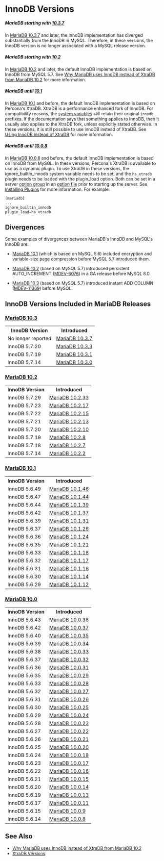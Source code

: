# InnoDB Versions

##### MariaDB starting with [10.3.7](/kb/en/mariadb-1037-release-notes/)

In [MariaDB 10.3.7](/kb/en/mariadb-1037-release-notes/) and later, the InnoDB implementation has diverged substantially from the InnoDB in MySQL. Therefore, in these versions, the InnoDB version is no longer associated with a MySQL release version.

##### MariaDB starting with [10.2](/kb/en/what-is-mariadb-102/)

In [MariaDB 10.2](/kb/en/what-is-mariadb-102/) and later, the default InnoDB implementation is based on InnoDB from MySQL 5.7. See [Why MariaDB uses InnoDB instead of XtraDB from MariaDB 10.2](/kb/en/why-does-mariadb-102-use-innodb-instead-of-xtradb/) for more information.

##### MariaDB until [10.1](/kb/en/what-is-mariadb-101/)

In [MariaDB 10.1](/kb/en/what-is-mariadb-101/) and before, the default InnoDB implementation is based on Percona's XtraDB. XtraDB is a performance enhanced fork of InnoDB. For compatibility reasons, the [system variables](/kb/en/xtradbinnodb-server-system-variables/) still retain their original `innodb` prefixes. If the documentation says that something applies to InnoDB, then it usually also applies to the XtraDB fork, unless explicitly stated otherwise. In these versions, it is still possible to use InnoDB instead of XtraDB. See [Using InnoDB instead of XtraDB](/columns-storage-engines-and-plugins/storage-engines/innodb/using-innodb-instead-of-xtradb/) for more information.

##### MariaDB until [10.0.8](/kb/en/mariadb-1008-release-notes/)

In [MariaDB 10.0.8](/kb/en/mariadb-1008-release-notes/) and before, the default InnoDB implementation is based on InnoDB from MySQL. In these versions, Percona's XtraDB is available to use as a dynamic plugin. To use XtraDB in these versions, the <a undefined>ignore_builtin_innodb</a> system variable needs to be set, and the `ha_xtradb` plugin needs to be loaded with the <a undefined>plugin_load</a> option. Both can be set in a server [option group](/kb/en/configuring-mariadb-with-option-files/#option-groups) in an [option file](/mariadb-administration/getting-installing-and-upgrading-mariadb/configuring-mariadb-with-option-files/) prior to starting up the server. See [Installing Plugins](/kb/en/plugin-overview/#installing-plugins) for more information. For example:

```sql
[mariadb]
...
ignore_builtin_innodb
plugin_load=ha_xtradb
```

## Divergences

Some examples of divergences between MariaDB's InnoDB and MySQL's InnoDB are:

- [MariaDB 10.1](/kb/en/what-is-mariadb-101/) (which is based on MySQL 5.6) included encryption and
variable-size page compression before MySQL 5.7 introduced them.

- [MariaDB 10.2](/kb/en/what-is-mariadb-102/) (based on MySQL 5.7) introduced persistent AUTO_INCREMENT ([MDEV-6076](https://jira.mariadb.org/browse/MDEV-6076)) in a GA release before MySQL 8.0.

- [MariaDB 10.3](/kb/en/what-is-mariadb-103/) (based on MySQL 5.7) introduced instant ADD COLUMN ([MDEV-11369](https://jira.mariadb.org/browse/MDEV-11369)) before MySQL.

## InnoDB Versions Included in MariaDB Releases

### [MariaDB 10.3](/kb/en/what-is-mariadb-103/)

<table><tbody><tr><th>InnoDB Version</th><th>Introduced</th></tr>
<tr><td>No longer reported</td><td><a href="/kb/en/mariadb-1037-release-notes/">MariaDB 10.3.7</a></td></tr>
<tr><td>InnoDB 5.7.20</td><td><a href="/kb/en/mariadb-1033-release-notes/">MariaDB 10.3.3</a></td></tr>
<tr><td>InnoDB 5.7.19</td><td><a href="/kb/en/mariadb-1031-release-notes/">MariaDB 10.3.1</a></td></tr>
<tr><td>InnoDB 5.7.14</td><td><a href="/kb/en/mariadb-1030-release-notes/">MariaDB 10.3.0</a></td></tr>
</tbody></table>

### [MariaDB 10.2](/kb/en/what-is-mariadb-102/)

<table><tbody><tr><th>InnoDB Version</th><th>Introduced</th></tr>
<tr><td>InnoDB 5.7.29</td><td><a href="/kb/en/mariadb-10233-release-notes/">MariaDB 10.2.33</a></td></tr>
<tr><td>InnoDB 5.7.23</td><td><a href="/kb/en/mariadb-10217-release-notes/">MariaDB 10.2.17</a></td></tr>
<tr><td>InnoDB 5.7.22</td><td><a href="/kb/en/mariadb-10215-release-notes/">MariaDB 10.2.15</a></td></tr>
<tr><td>InnoDB 5.7.21</td><td><a href="/kb/en/mariadb-10213-release-notes/">MariaDB 10.2.13</a></td></tr>
<tr><td>InnoDB 5.7.20</td><td><a href="/kb/en/mariadb-10210-release-notes/">MariaDB 10.2.10</a></td></tr>
<tr><td>InnoDB 5.7.19</td><td><a href="/kb/en/mariadb-1028-release-notes/">MariaDB 10.2.8</a></td></tr>
<tr><td>InnoDB 5.7.18</td><td><a href="/kb/en/mariadb-1027-release-notes/">MariaDB 10.2.7</a></td></tr>
<tr><td>InnoDB 5.7.14</td><td><a href="/kb/en/mariadb-1022-release-notes/">MariaDB 10.2.2</a></td></tr>
</tbody></table>

### [MariaDB 10.1](/kb/en/what-is-mariadb-101/)

<table><tbody><tr><th>InnoDB Version</th><th>Introduced</th></tr>
<tr><td>InnoDB 5.6.49</td><td><a href="/kb/en/mariadb-10146-release-notes/">MariaDB 10.1.46</a></td></tr>
<tr><td>InnoDB 5.6.47</td><td><a href="/kb/en/mariadb-10144-release-notes/">MariaDB 10.1.44</a></td></tr>
<tr><td>InnoDB 5.6.44</td><td><a href="/kb/en/mariadb-10139-release-notes/">MariaDB 10.1.39</a></td></tr>
<tr><td>InnoDB 5.6.42</td><td><a href="/kb/en/mariadb-10137-release-notes/">MariaDB 10.1.37</a></td></tr>
<tr><td>InnoDB 5.6.39</td><td><a href="/kb/en/mariadb-10131-release-notes/">MariaDB 10.1.31</a></td></tr>
<tr><td>InnoDB 5.6.37</td><td><a href="/kb/en/mariadb-10126-release-notes/">MariaDB 10.1.26</a></td></tr>
<tr><td>InnoDB 5.6.36</td><td><a href="/kb/en/mariadb-10124-release-notes/">MariaDB 10.1.24</a></td></tr>
<tr><td>InnoDB 5.6.35</td><td><a href="/kb/en/mariadb-10121-release-notes/">MariaDB 10.1.21</a></td></tr>
<tr><td>InnoDB 5.6.33</td><td><a href="/kb/en/mariadb-10118-release-notes/">MariaDB 10.1.18</a></td></tr>
<tr><td>InnoDB 5.6.32</td><td><a href="/kb/en/mariadb-10117-release-notes/">MariaDB 10.1.17</a></td></tr>
<tr><td>InnoDB 5.6.31</td><td><a href="/kb/en/mariadb-10116-release-notes/">MariaDB 10.1.16</a></td></tr>
<tr><td>InnoDB 5.6.30</td><td><a href="/kb/en/mariadb-10114-release-notes/">MariaDB 10.1.14</a></td></tr>
<tr><td>InnoDB 5.6.29</td><td><a href="/kb/en/mariadb-10112-release-notes/">MariaDB 10.1.12</a></td></tr>
</tbody></table>

### [MariaDB 10.0](/kb/en/what-is-mariadb-100/)

<table><tbody><tr><th>InnoDB Version</th><th>Introduced</th></tr>
<tr><td>InnoDB 5.6.43</td><td><a href="/kb/en/mariadb-10038-release-notes/">MariaDB 10.0.38</a></td></tr>
<tr><td>InnoDB 5.6.42</td><td><a href="/kb/en/mariadb-10037-release-notes/">MariaDB 10.0.37</a></td></tr>
<tr><td>InnoDB 5.6.40</td><td><a href="/kb/en/mariadb-10035-release-notes/">MariaDB 10.0.35</a></td></tr>
<tr><td>InnoDB 5.6.39</td><td><a href="/kb/en/mariadb-10034-release-notes/">MariaDB 10.0.34</a></td></tr>
<tr><td>InnoDB 5.6.38</td><td><a href="/kb/en/mariadb-10033-release-notes/">MariaDB 10.0.33</a></td></tr>
<tr><td>InnoDB 5.6.37</td><td><a href="/kb/en/mariadb-10032-release-notes/">MariaDB 10.0.32</a></td></tr>
<tr><td>InnoDB 5.6.36</td><td><a href="/kb/en/mariadb-10031-release-notes/">MariaDB 10.0.31</a></td></tr>
<tr><td>InnoDB 5.6.35</td><td><a href="/kb/en/mariadb-10029-release-notes/">MariaDB 10.0.29</a></td></tr>
<tr><td>InnoDB 5.6.33</td><td><a href="/kb/en/mariadb-10028-release-notes/">MariaDB 10.0.28</a></td></tr>
<tr><td>InnoDB 5.6.32</td><td><a href="/kb/en/mariadb-10027-release-notes/">MariaDB 10.0.27</a></td></tr>
<tr><td>InnoDB 5.6.31</td><td><a href="/kb/en/mariadb-10026-release-notes/">MariaDB 10.0.26</a></td></tr>
<tr><td>InnoDB 5.6.30</td><td><a href="/kb/en/mariadb-10025-release-notes/">MariaDB 10.0.25</a></td></tr>
<tr><td>InnoDB 5.6.29</td><td><a href="/kb/en/mariadb-10024-release-notes/">MariaDB 10.0.24</a></td></tr>
<tr><td>InnoDB 5.6.28</td><td><a href="/kb/en/mariadb-10023-release-notes/">MariaDB 10.0.23</a></td></tr>
<tr><td>InnoDB 5.6.27</td><td><a href="/kb/en/mariadb-10022-release-notes/">MariaDB 10.0.22</a></td></tr>
<tr><td>InnoDB 5.6.26</td><td><a href="/kb/en/mariadb-10021-release-notes/">MariaDB 10.0.21</a></td></tr>
<tr><td>InnoDB 5.6.25</td><td><a href="/kb/en/mariadb-10020-release-notes/">MariaDB 10.0.20</a></td></tr>
<tr><td>InnoDB 5.6.24</td><td><a href="/kb/en/mariadb-10018-release-notes/">MariaDB 10.0.18</a></td></tr>
<tr><td>InnoDB 5.6.23</td><td><a href="/kb/en/mariadb-10017-release-notes/">MariaDB 10.0.17</a></td></tr>
<tr><td>InnoDB 5.6.22</td><td><a href="/kb/en/mariadb-10016-release-notes/">MariaDB 10.0.16</a></td></tr>
<tr><td>InnoDB 5.6.21</td><td><a href="/kb/en/mariadb-10015-release-notes/">MariaDB 10.0.15</a></td></tr>
<tr><td>InnoDB 5.6.20</td><td><a href="/kb/en/mariadb-10014-release-notes/">MariaDB 10.0.14</a></td></tr>
<tr><td>InnoDB 5.6.19</td><td><a href="/kb/en/mariadb-10013-release-notes/">MariaDB 10.0.13</a></td></tr>
<tr><td>InnoDB 5.6.17</td><td><a href="/kb/en/mariadb-10011-release-notes/">MariaDB 10.0.11</a></td></tr>
<tr><td>InnoDB 5.6.15</td><td><a href="/kb/en/mariadb-1009-release-notes/">MariaDB 10.0.9</a></td></tr>
<tr><td>InnoDB 5.6.14</td><td><a href="/kb/en/mariadb-1008-release-notes/">MariaDB 10.0.8</a></td></tr>
</tbody></table>

## See Also

- [Why MariaDB uses InnoDB instead of XtraDB from MariaDB 10.2](/kb/en/why-does-mariadb-102-use-innodb-instead-of-xtradb/)
- [XtraDB Versions](/columns-storage-engines-and-plugins/storage-engines/innodb/about-xtradb/)